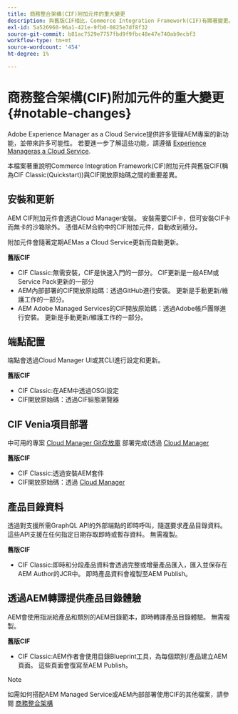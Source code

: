 ```yaml
---
title: 商務整合架構(CIF)附加元件的重大變更
description: 與舊版CIF相比，Commerce Integration Framework(CIF)有顯著變更。
exl-id: 5a526960-96a1-421e-9fb0-0825e7df8f32
source-git-commit: b81ac7529e7757fbd9f9fbc48e47e740ab9ecbf3
workflow-type: tm+mt
source-wordcount: '454'
ht-degree: 1%

---
```


# 商務整合架構(CIF)附加元件的重大變更{#notable-changes}

Adobe Experience Manager as a Cloud Service提供許多管理AEM專案的新功能，並帶來許多可能性。 若要進一步了解這些功能，請遵循 [Experience Manageras a Cloud Service](/help/release-notes/aem-cloud-changes.md).

本檔案著重說明Commerce Integration Framework(CIF)附加元件與舊版CIF(稱為CIF Classic(Quickstart))與CIF開放原始碼之間的重要差異。

## 安裝和更新

AEM CIF附加元件會透過Cloud Manager安裝。 安裝需要CIF卡，但可安裝CIF卡而無卡的沙箱除外。 憑借AEM合約中的CIF附加元件，自動收到積分。

附加元件會隨著定期AEMas a Cloud Service更新而自動更新。

**舊版CIF**

* CIF Classic:無需安裝，CIF是快速入門的一部分。 CIF更新是一般AEM或Service Pack更新的一部分
* AEM內部部署的CIF開放原始碼：透過GitHub進行安裝。 更新是手動更新/維護工作的一部分。
* AEM Adobe Managed Services的CIF開放原始碼：透過Adobe帳戶團隊進行安裝。 更新是手動更新/維護工作的一部分。

## 端點配置

端點會透過Cloud Manager UI或其CLI進行設定和更新。

**舊版CIF**

* CIF Classic:在AEM中透過OSGi設定
* CIF開放原始碼：透過CIF組態瀏覽器

## CIF Venia項目部署

中可用的專案 [Cloud Manager Git存放庫](https://experienceleague.adobe.com/docs/experience-manager-cloud-service/content/implementing/using-cloud-manager/managing-code/integrating-with-git.html) 部署完成(透過 [Cloud Manager](https://experienceleague.adobe.com/docs/experience-manager-cloud-service/content/implementing/deploying/overview.html)

**舊版CIF**

* CIF Classic:透過安裝AEM套件
* CIF開放原始碼：透過 [Cloud Manager](https://experienceleague.adobe.com/docs/experience-manager-cloud-manager/content/introduction.html)

## 產品目錄資料

透過對支援所需GraphQL API的外部端點的即時呼叫，隨選要求產品目錄資料。 這些API支援在任何指定日期存取即時或暫存資料。 無需複製。

**舊版CIF**

* CIF Classic:即時和分段產品資料會透過完整或增量產品匯入，匯入並保存在AEM Author的JCR中。 即時產品資料會複製至AEM Publish。

## 透過AEM轉譯提供產品目錄體驗

AEM會使用指派給產品和類別的AEM目錄範本，即時轉譯產品目錄體驗。 無需複製。

**舊版CIF**

* CIF Classic:AEM作者會使用目錄Blueprint工具，為每個類別/產品建立AEM頁面。 這些頁面會復寫至AEM Publish。

>[!NOTE]
>
>如需如何搭配AEM Managed Service或AEM內部部署使用CIF的其他檔案，請參閱 [商務整合架構](https://www.adobe.io/apis/experiencecloud/commerce-integration-framework/getting-started.html)
